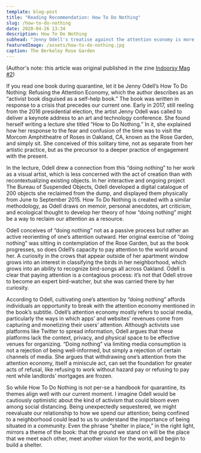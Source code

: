 ```yaml
---
template: blog-post
title: "Reading Recommendation: How To Do Nothing"
slug: /how-to-do-nothing
date: 2020-04-26 13:34
description: How To Do Nothing
subhead: "Jenny Odell's treatise against the attention economy is more relevant than ever."
featuredImage: /assets/how-to-do-nothing.jpg
caption: The Berkeley Rose Garden
---
```


(Author's note: this article was original published in the zine [Indoorsy Mag #2](https://drive.google.com/file/d/1eqzkOUxcAtP1puubVgUjwxxnE6TDNrAX/view))

If you read one book during quarantine, let it be Jenny Odell’s How To Do Nothing: Refusing the Attention Economy, which the author describes as an “activist book disguised as a self-help book.” The book was written in response to a crisis that precedes our current one. Early in 2017, still reeling from the 2016 presidential election, the artist Jenny Odell was called to deliver a keynote address to an art and technology conference. She found herself writing a lecture she titled “How to Do Nothing.” In it, she explained how her response to the fear and confusion of the time was to visit the Morcom Amphitheatre of Roses in Oakland, CA, known as the Rose Garden, and simply sit. She conceived of this solitary time, not as separate from her artistic practice, but as the precursor to a deeper practice of engagement with the present.  
 
In the lecture, Odell drew a connection from this “doing nothing” to her work as a visual artist, which is less concerned with the act of creation than with recontextualizing existing objects. In her interactive and ongoing project The Bureau of Suspended Objects, Odell developed a digital catalogue of 200 objects she reclaimed from the dump, and displayed them physically from June to September 2015. How To Do Nothing is created with a similar methodology, as Odell draws on memoir, personal anecdotes, art criticism, and ecological thought to develop her theory of how “doing nothing” might be a way to reclaim our attention as a resource.
 
Odell conceives of “doing nothing” not as a passive process but rather an active reorienting of one’s attention outward. Her original exercise of “doing nothing” was sitting in contemplation of the Rose Garden, but as the book progresses, so does Odell’s capacity to pay attention to the world around her. A curiosity in the crows that appear outside of her apartment window grows into an interest in classifying the birds in her neighborhood, which grows into an ability to recognize bird-songs all across Oakland. Odell is clear that paying attention is a contagious process: it’s not that Odell strove to become an expert bird-watcher, but she was carried there by her curiosity.
 
According to Odell, cultivating one’s attention by “doing nothing” affords individuals an opportunity to break with the attention economy mentioned in the book’s subtitle. Odell’s attention economy mostly refers to social media, particularly the ways in which apps’ and websites’ revenues come from capturing and monetizing their users’ attention. Although activists use platforms like Twitter to spread information, Odell argues that these platforms lack the context, privacy, and physical space to be effective venues for organizing. “Doing nothing” via limiting media consumption is not a rejection of being well-informed, but simply a rejection of certain channels of media. She argues that withdrawing one’s attention from the attention economy, itself a miniscule act, can set the foundation for greater acts of refusal, like refusing to work without hazard pay or refusing to pay rent while landlords’ mortgages are frozen.
 
So while How To Do Nothing is not per-se a handbook for quarantine, its themes align well with our current moment. I imagine Odell would be cautiously optimistic about the kind of activism that could bloom even among social distancing. Being unexpectedly sequestered, we might reevaluate our relationship to how we spend our attention; being confined to a neighborhood could lead to us to understand the importance of being situated in a community. Even the phrase “shelter in place,” in the right light, mirrors a theme of the book: that the ground we stand on will be the place that we meet each other, meet another vision for the world, and begin to build a shelter.
